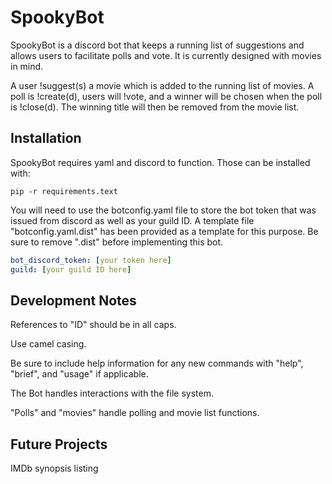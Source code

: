 # SpookyBot
SpookyBot is a discord bot that keeps a running list of suggestions and allows users to facilitate polls and vote. It is currently designed with movies in mind.

A user !suggest(s) a movie which is added to the running list of movies. A poll is !create(d), users will !vote, and a winner will be chosen when the poll is !close(d). The winning title will then be removed from the movie list.

## Installation
SpookyBot requires yaml and discord to function. Those can be installed with:

`pip -r requirements.text`

You will need to use the botconfig.yaml file to store the bot token that was issued from discord as well as your guild ID. A template file "botconfig.yaml.dist" has been provided as a template for this purpose. Be sure to remove ".dist" before implementing this bot.

```yaml
bot_discord_token: [your token here]
guild: [your guild ID here]
```

## Development Notes
References to "ID" should be in all caps.

Use camel casing.

Be sure to include help information for any new commands with "help", "brief", and "usage" if applicable.

The Bot handles interactions with the file system.

"Polls" and "movies" handle polling and movie list functions.

## Future Projects
IMDb synopsis listing
